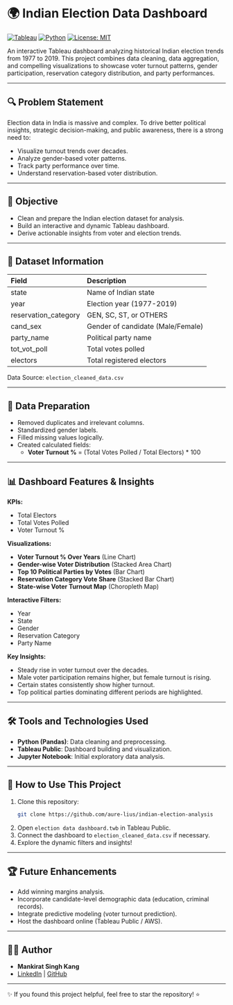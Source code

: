 # 🌍 Indian Election Data Dashboard

[![Tableau](https://img.shields.io/badge/Visualization-Tableau-blue)](https://www.tableau.com/) 
[![Python](https://img.shields.io/badge/Python-Pandas-green)](https://pandas.pydata.org/) 
[![License: MIT](https://img.shields.io/badge/License-MIT-yellow.svg)](LICENSE)

An interactive Tableau dashboard analyzing historical Indian election trends from 1977 to 2019. This project combines data cleaning, data aggregation, and compelling visualizations to showcase voter turnout patterns, gender participation, reservation category distribution, and party performances.

---

## 🔍 Problem Statement

Election data in India is massive and complex. To drive better political insights, strategic decision-making, and public awareness, there is a strong need to:
- Visualize turnout trends over decades.
- Analyze gender-based voter patterns.
- Track party performance over time.
- Understand reservation-based voter distribution.

---

## 🌟 Objective

- Clean and prepare the Indian election dataset for analysis.
- Build an interactive and dynamic Tableau dashboard.
- Derive actionable insights from voter and election trends.

---

## 📂 Dataset Information

| Field | Description |
|:---|:---|
| state | Name of Indian state |
| year | Election year (1977-2019) |
| reservation_category | GEN, SC, ST, or OTHERS |
| cand_sex | Gender of candidate (Male/Female) |
| party_name | Political party name |
| tot_vot_poll | Total votes polled |
| electors | Total registered electors |

Data Source: `election_cleaned_data.csv`

---

## 📝 Data Preparation

- Removed duplicates and irrelevant columns.
- Standardized gender labels.
- Filled missing values logically.
- Created calculated fields:
  - **Voter Turnout %** = (Total Votes Polled / Total Electors) * 100

---

## 📊 Dashboard Features & Insights

**KPIs:**
- Total Electors
- Total Votes Polled
- Voter Turnout %

**Visualizations:**
- **Voter Turnout % Over Years** (Line Chart)
- **Gender-wise Voter Distribution** (Stacked Area Chart)
- **Top 10 Political Parties by Votes** (Bar Chart)
- **Reservation Category Vote Share** (Stacked Bar Chart)
- **State-wise Voter Turnout Map** (Choropleth Map)

**Interactive Filters:**
- Year
- State
- Gender
- Reservation Category
- Party Name

**Key Insights:**
- Steady rise in voter turnout over the decades.
- Male voter participation remains higher, but female turnout is rising.
- Certain states consistently show higher turnout.
- Top political parties dominating different periods are highlighted.

---

## 🛠️ Tools and Technologies Used

- **Python (Pandas)**: Data cleaning and preprocessing.
- **Tableau Public**: Dashboard building and visualization.
- **Jupyter Notebook**: Initial exploratory data analysis.

---

## 🚀 How to Use This Project

1. Clone this repository:
   ```bash
   git clone https://github.com/aure-lius/indian-election-analysis
   ```
2. Open `election data dashboard.twb` in Tableau Public.
3. Connect the dashboard to `election_cleaned_data.csv` if necessary.
4. Explore the dynamic filters and insights!

---

## 🏆 Future Enhancements

- Add winning margins analysis.
- Incorporate candidate-level demographic data (education, criminal records).
- Integrate predictive modeling (voter turnout prediction).
- Host the dashboard online (Tableau Public / AWS).

---

## 👨‍💻 Author

- **Mankirat Singh Kang**
- [LinkedIn](https://www.linkedin.com/in/mankirat-singh-78678b137) | [GitHub](https://github.com/aure-lius)

---

✨ If you found this project helpful, feel free to star the repository! ⭐